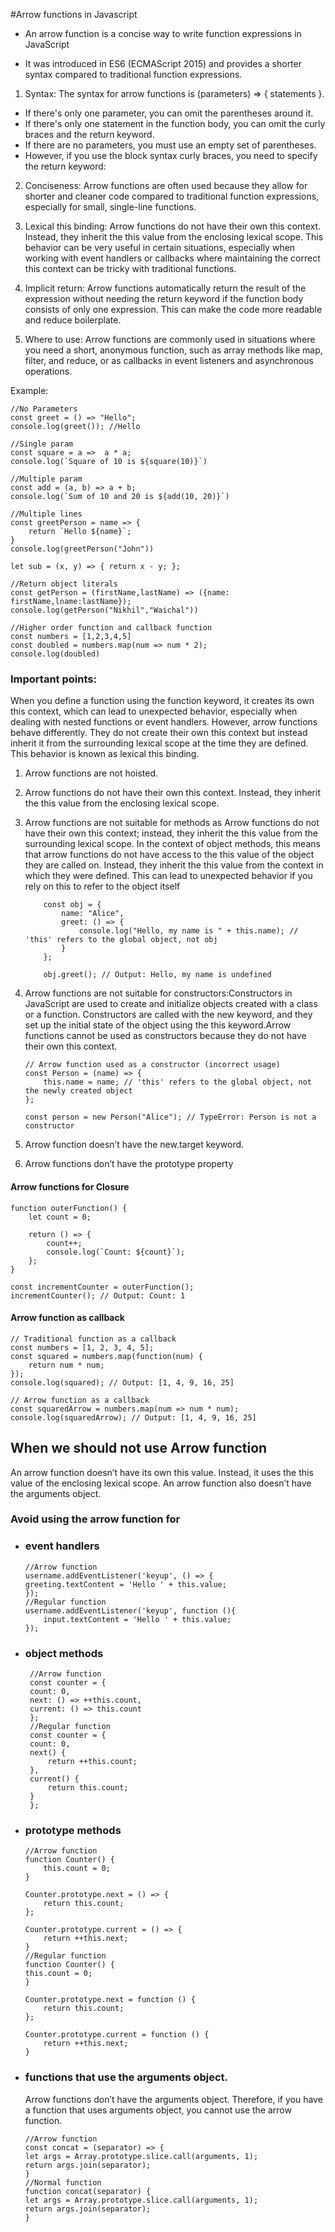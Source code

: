 
#Arrow functions in Javascript

- An arrow function is a concise way to write function expressions in JavaScript
 
- It was introduced in ES6 (ECMAScript 2015) and provides a shorter syntax compared to traditional function expressions.


1. Syntax: The syntax for arrow functions is (parameters) => { statements }. 
 - If there's only one parameter, you can omit the parentheses around it. 
 - If there's only one statement in the function body, you can omit the curly braces and the return keyword.
 - If there are no parameters, you must use an empty set of parentheses.
 - However, if you use the block syntax curly braces, you need to specify the return keyword:

2. Conciseness: Arrow functions are often used because they allow for shorter and cleaner code compared to traditional function expressions, especially for small, single-line functions.

3. Lexical this binding: Arrow functions do not have their own this context. Instead, they inherit the this value from the enclosing lexical scope. This behavior can be very useful in certain situations, especially when working with event handlers or callbacks where maintaining the correct this context can be tricky with traditional functions.

4. Implicit return: Arrow functions automatically return the result of the expression without needing the return keyword if the function body consists of only one expression. This can make the code more readable and reduce boilerplate.

5. Where to use: Arrow functions are commonly used in situations where you need a short, anonymous function, such as array methods like map, filter, and reduce, or as callbacks in event listeners and asynchronous operations.

Example:
```
//No Parameters
const greet = () => "Hello";
console.log(greet()); //Hello

//Single param
const square = a =>  a * a;
console.log(`Square of 10 is ${square(10)}`)

//Multiple param
const add = (a, b) => a + b;
console.log(`Sum of 10 and 20 is ${add(10, 20)}`)

//Multiple lines
const greetPerson = name => {
    return `Hello ${name}`;
}
console.log(greetPerson("John"))    

let sub = (x, y) => { return x - y; };

//Return object literals
const getPerson = (firstName,lastName) => ({name: firstName,lname:lastName});
console.log(getPerson("Nikhil","Waichal"))

//Higher order function and callback function
const numbers = [1,2,3,4,5]
const doubled = numbers.map(num => num * 2);
console.log(doubled)

```

### Important points:

When you define a function using the function keyword, it creates its own this context, which can lead to unexpected behavior, especially when dealing with nested functions or event handlers.
However, arrow functions behave differently. They do not create their own this context but instead inherit it from the surrounding lexical scope at the time they are defined. This behavior is known as lexical this binding.

1. Arrow functions are not hoisted.
2. Arrow functions do not have their own this context. Instead, they inherit the this value from the enclosing lexical scope.
3. Arrow functions are not suitable for methods as Arrow functions do not have their own this context; instead, they inherit the this value from the surrounding lexical scope. In the context of object methods, this means that arrow functions do not have access to the this value of the object they are called on. Instead, they inherit the this value from the context in which they were defined. This can lead to unexpected behavior if you rely on this to refer to the object itself
    ```
        const obj = {
            name: "Alice",
            greet: () => {
                console.log("Hello, my name is " + this.name); // 'this' refers to the global object, not obj
            }
        };

        obj.greet(); // Output: Hello, my name is undefined

    ```

4. Arrow functions are not suitable for constructors:Constructors in JavaScript are used to create and initialize objects created with a class or a function. Constructors are called with the new keyword, and they set up the initial state of the object using the this keyword.Arrow functions cannot be used as constructors because they do not have their own this context. 
    ```
    // Arrow function used as a constructor (incorrect usage)
    const Person = (name) => {
        this.name = name; // 'this' refers to the global object, not the newly created object
    };

    const person = new Person("Alice"); // TypeError: Person is not a constructor
    ```

5. Arrow function doesn’t have the new.target keyword.

6. Arrow functions don’t have the prototype property


#### Arrow functions for Closure
```
function outerFunction() {
    let count = 0;

    return () => {
        count++;
        console.log(`Count: ${count}`);
    };
}

const incrementCounter = outerFunction();
incrementCounter(); // Output: Count: 1
```

#### Arrow function as callback
```
// Traditional function as a callback
const numbers = [1, 2, 3, 4, 5];
const squared = numbers.map(function(num) {
    return num * num;
});
console.log(squared); // Output: [1, 4, 9, 16, 25]

// Arrow function as a callback
const squaredArrow = numbers.map(num => num * num);
console.log(squaredArrow); // Output: [1, 4, 9, 16, 25]

```

## When we should not use Arrow function
An arrow function doesn’t have its own this value. Instead, it uses the this value of the enclosing lexical scope. An arrow function also doesn’t have the arguments object.

### Avoid using the arrow function for
 - ### event handlers
    ```
    //Arrow function 
    username.addEventListener('keyup', () => {
    greeting.textContent = 'Hello ' + this.value;
    });
    //Regular function
    username.addEventListener('keyup', function (){
        input.textContent = 'Hello ' + this.value;
    });
    ```
 - ### object methods
   ```
    //Arrow function
    const counter = {
    count: 0,
    next: () => ++this.count,
    current: () => this.count
    };
    //Regular function
    const counter = {
    count: 0,
    next() {
        return ++this.count;
    },
    current() {
        return this.count;
    }
    };
   ```
 - ### prototype methods
    ```
    //Arrow function
    function Counter() {
        this.count = 0;
    }

    Counter.prototype.next = () => {
        return this.count;
    };

    Counter.prototype.current = () => {
        return ++this.next;
    }
    //Regular function
    function Counter() {
    this.count = 0;
    }

    Counter.prototype.next = function () {
        return this.count;
    };

    Counter.prototype.current = function () {
        return ++this.next;
    }
    ```
 - ### functions that use the arguments object.
    Arrow functions don’t have the arguments object. Therefore, if you have a function that uses arguments object, you cannot use the arrow function.
    ```
    //Arrow function
    const concat = (separator) => {
    let args = Array.prototype.slice.call(arguments, 1);
    return args.join(separator);
    }
    //Normal function
    function concat(separator) {
    let args = Array.prototype.slice.call(arguments, 1);
    return args.join(separator);
    }

    ```
